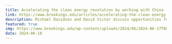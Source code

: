 ```yaml
---
title: Accelerating the clean energy revolution by working with China
link: https://www.brookings.edu/articles/accelerating-the-clean-energy-revolution-by-working-with-china/
description: Michael Davidson and David Victor discuss opportunities for U.S. clean tech policy towards China
featured: true
img: https://www.brookings.edu/wp-content/uploads/2024/06/2024-06-17T000000Z_2030306576_MT1NURPHO00036A3J5_RTRMADP_3_CHANGAN-AUTOMOBILE-S-VEHICLE-DISTRIBUTION-CENTER-IN-CHONGQING-1.jpg
date: 2024-06-18
---
```


